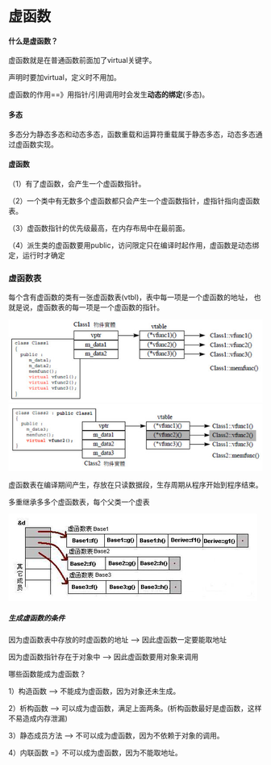 # 虚函数

#### 什么是虚函数？

虚函数就是在普通函数前面加了virtual关键字。

声明时要加virtual，定义时不用加。

虚函数的作用==》用指针/引用调用时会发生**动态的绑定**(多态)。

#### 多态

多态分为静态多态和动态多态，函数重载和运算符重载属于静态多态，动态多态通过虚函数实现。

#### 虚函数

（1）有了虚函数，会产生一个虚函数指针。

（2）一个类中有无数多个虚函数都只会产生一个虚函数指针，虚指针指向虚函数表。

（3）虚函数指针的优先级最高，在内存布局中在最前面。

（4）派生类的虚函数要用public，访问限定只在编译时起作用，虚函数是动态绑定，运行时才确定

### 虚函数表

每个含有虚函数的类有一张虚函数表(vtbl)，表中每一项是一个虚函数的地址， 也就是说，虚函数表的每一项是一个虚函数的指针。

![img](../photo/2012051517210395.jpg)   ![img](../photo/2012051517212164.jpg)

虚函数表在编译期间产生，存放在只读数据段，生存周期从程序开始到程序结束。

多重继承多多个虚函数表，每个父类一个虚表

![img](../photo/o_vtable4.JPG)

##### 生成虚函数的条件

因为虚函数表中存放的时虚函数的地址 -->  因此虚函数一定要能取地址

因为虚函数指针存在于对象中  -->  因此虚函数要用对象来调用

哪些函数能成为虚函数？

1）构造函数      --> 不能成为虚函数，因为对象还未生成。

2）析构函数      --> 可以成为虚函数，满足上面两条。(析构函数最好是虚函数，这样不易造成内存泄漏)

3）静态成员方法   --> 不可以成为虚函数，因为不依赖于对象的调用。

4）内联函数       =》不可以成为虚函数，因为不能取地址。
